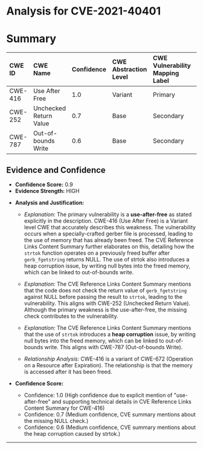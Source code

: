 # Analysis for CVE-2021-40401

# Summary
| CWE ID  | CWE Name                     | Confidence | CWE Abstraction Level | CWE Vulnerability Mapping Label | CWE-Vulnerability Mapping Notes |
| :------- | :--------------------------- | :--------- | :-------------------- | :------------------------------ | :----------------------------- |
| CWE-416 | Use After Free               | 1.0        | Variant               | Primary                         | Allowed                      |
| CWE-252 | Unchecked Return Value         | 0.7        | Base                  | Secondary                       | Allowed                      |
| CWE-787 | Out-of-bounds Write          | 0.6        | Base                  | Secondary                       | Allowed                      |

## Evidence and Confidence

*   **Confidence Score:** 0.9
*   **Evidence Strength:** HIGH

- **Analysis and Justification:**
  - *Explanation:* The primary vulnerability is a **use-after-free** as stated explicitly in the description. CWE-416 (Use After Free) is a Variant level CWE that accurately describes this weakness. The vulnerability occurs when a specially-crafted gerber file is processed, leading to the use of memory that has already been freed. The CVE Reference Links Content Summary further elaborates on this, detailing how the `strtok` function operates on a previously freed buffer after `gerb_fgetstring` returns NULL. The use of strtok also introduces a heap corruption issue, by writing null bytes into the freed memory, which can be linked to out-of-bounds write.
  - *Explanation:* The CVE Reference Links Content Summary mentions that the code does not check the return value of `gerb_fgetstring` against NULL before passing the result to `strtok`, leading to the vulnerability. This aligns with CWE-252 (Unchecked Return Value). Although the primary weakness is the use-after-free, the missing check contributes to the vulnerability.
  - *Explanation:* The CVE Reference Links Content Summary mentions that the use of `strtok` introduces a **heap corruption** issue, by writing null bytes into the freed memory, which can be linked to out-of-bounds write. This aligns with CWE-787 (Out-of-bounds Write).

  - *Relationship Analysis:* CWE-416 is a variant of CWE-672 (Operation on a Resource after Expiration). The relationship is that the memory is accessed after it has been freed.

- **Confidence Score:**
  - Confidence: 1.0 (High confidence due to explicit mention of "use-after-free" and supporting technical details in CVE Reference Links Content Summary for CWE-416)
  - Confidence: 0.7 (Medium confidence, CVE summary mentions about the missing NULL check.)
  - Confidence: 0.6 (Medium confidence, CVE summary mentions about the heap corruption caused by strtok.)

---